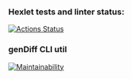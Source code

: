 ### Hexlet tests and linter status:
[![Actions Status](https://github.com/usernaimandrey/frontend-project-lvl2/workflows/hexlet-check/badge.svg)](https://github.com/usernaimandrey/frontend-project-lvl2/actions)
### genDiff CLI util
[![Maintainability](https://api.codeclimate.com/v1/badges/bb081c93a9cdef392469/maintainability)](https://codeclimate.com/github/usernaimandrey/frontend-project-lvl2/maintainability)
